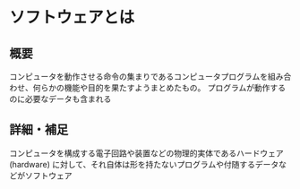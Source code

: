 # ソフトウェアとは

## 概要
コンピュータを動作させる命令の集まりであるコンピュータプログラムを組み合わせ、何らかの機能や目的を果たすようまとめたもの。
プログラムが動作するのに必要なデータも含まれる

## 詳細・補足
コンピュータを構成する電子回路や装置などの物理的実体であるハードウェア (hardware) に対して、それ自体は形を持たないプログラムや付随するデータなどがソフトウェア

